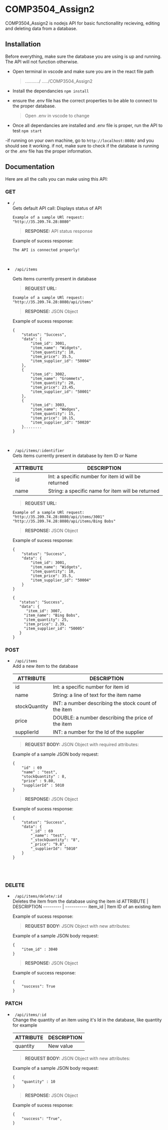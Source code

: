 # COMP3504_Assign2

COMP3504_Assign2 is nodejs API for basic functionallity recieving, editing and deleting data from a database.

## Installation

Before everything, make sure the database you are using is up and running. The API will not function otherwise.

- Open terminal in vscode and make sure you are in the react file path

  > .........../ ...../COMP3504_Assign2

- Install the dependancies
  `npm install`

- ensure the .env file has the correct properties to be able to connect to the proper database.

  > Open .env in vscode to change

- Once all dependancies are installed and .env file is proper, run the API to test
  `npm start`

-if running on your own machine, go to `http://localhost:8080/` and you should see it working.
if not, make sure to check if the database is running or the .env file has the proper information.

## Documentation

Here are all the calls you can make using this API:

### GET


- `/`\
   Gets default API call: Displays status of API
   
      Example of a sample URl request:
      "http://35.209.74.28:8080"
      
      
  > **RESPONSE:** API status response
    
    Example of sucess response:
    `````````
    The API is connected properly!

<br />

- ` /api/items`

   Gets items currently present in database

  >**REQUEST URL:**

      Example of a sample URl request:
      "http://35.209.74.28:8080/api/items"
      
      
  > **RESPONSE:** JSON Object
    
    Example of sucess response:
    `````````
    {
        "status": "Success",
        "data": {
            "item_id": 3001,
            "item_name": "Widgets",
            "item_quantity": 10,
            "item_price": 35.5,
            "item_supplier_id": "50004"
        },
        {
            "item_id": 3002,
            "item_name": "Grommets",
            "item_quantity": 20,
            "item_price": 23.45,
            "item_supplier_id": "50001"
        },
        {
            "item_id": 3003,
            "item_name": "Wedges",
            "item_quantity": 15,
            "item_price": 10.15,
            "item_supplier_id": "50020"
        }........
    }
    `````````

<br />

- ` /api/items/:identifier` \
    Gets items currently present in database by item ID or Name

    ATTRIBUTE | DESCRIPTION
    --------- | -----------
    id | Int: a specific number for item id will be returned    
    name| String: a specific name for item will be returned 

    >**REQUEST URL:**

      Example of a sample URl request:
      "http://35.209.74.28:8080/api/items/3001"
      "http://35.209.74.28:8080/api/items/Bing Bobs"


    > **RESPONSE:**  JSON Object
    
    Example of sucess response:
    `````````
    {
        "status": "Success",
        "data": {
            "item_id": 3001,
            "item_name": "Widgets",
            "item_quantity": 10,
            "item_price": 35.5,
            "item_supplier_id": "50004"
        }
    }
    `````````
     `````````
    {
        "status": "Success",
        "data": {
           "item_id": 3007,
          "item_name": "Bing Bobs",
          "item_quantity": 25,
          "item_price": 2.39,
          "item_supplier_id": "50005"
        }
    }
    `````````


### POST

- ` /api/items`\
    Add a new item to the database
    

    ATTRIBUTE | DESCRIPTION
    --------- | -----------
    id | Int: a specific number for item id 
    name | String: a line of text for the item name 
    stockQuantity | INT: a number describing the stock count of the item 
    price | DOUBLE: a number describing the price of the item 
    supplierId | INT: a number for the Id of the supplier

    > **REQUEST BODY:** JSON Object with required attributes:

    Example of a sample JSON body request:
    ``````
    { 
        "id" : 69  
        "name" : "test",
        "stockQuantity" : 8,
        "price" : 9.80,
        "supplierId" : 5010
    }
    ``````
    > **RESPONSE:**  JSON Object

    Example of sucess response:
    `````````
    {
        "status": "Success",
        "data": {
            "_id" : 69  
            "_name": "test",
            "_stockQuantity": "8",
            "_price": "9.8",
            "_supplierId": "5010"
        }
    }
    `````````

<br />

    
<br />

### DELETE

- ` /api/items/delete/:id` \
    Deletes the item from the database using the item id
    ATTRIBUTE | DESCRIPTION
    --------- | -----------
    item_id   | Item ID of an existing item
    
     Example of sucess response:
    > **REQUEST BODY:** JSON Object with new attributes:
     
    Example of a sample JSON body request:
    ``````
    {
        "item_id" : 3040
    }
    ``````
    > **RESPONSE:**  JSON Object
    

    Example of success response:
    `````````
    {
        "success": True
    }
    `````````

### PATCH

- ` /api/items/:id`\
   Change the quantity of an item using it's Id in the database, like quantity for example

  | ATTRIBUTE         | DESCRIPTION                  |
  | ----------------- | ---------------------------- |
  | quantity          | New value                    |

  > **REQUEST BODY:** JSON Object with new attributes:

  Example of a sample JSON body request:

  ```
  {
      "quantity" : 10
  }
  ```

  > **RESPONSE:** JSON Object

  Example of sucess response:

  ```
  {
      "success": "True",
  }
  ```

<br />
